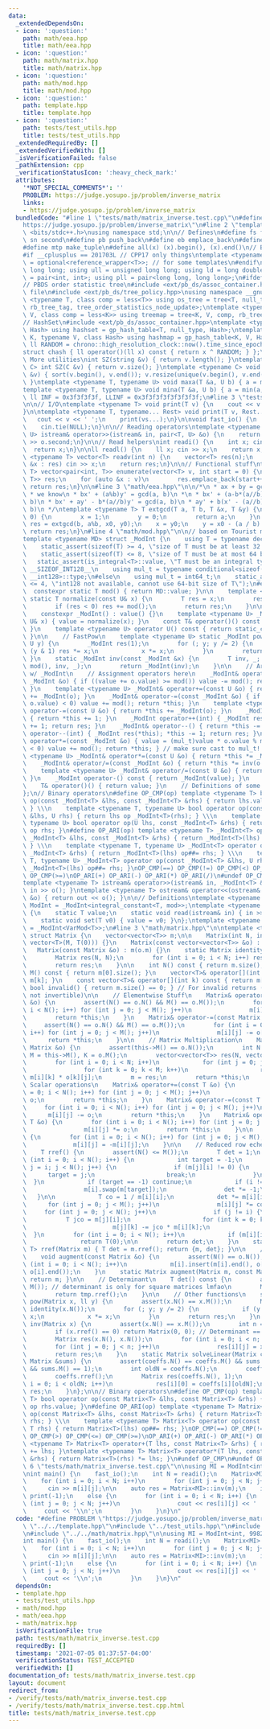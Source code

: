 ```yaml
---
data:
  _extendedDependsOn:
  - icon: ':question:'
    path: math/eea.hpp
    title: math/eea.hpp
  - icon: ':question:'
    path: math/matrix.hpp
    title: math/matrix.hpp
  - icon: ':question:'
    path: math/mod.hpp
    title: math/mod.hpp
  - icon: ':question:'
    path: template.hpp
    title: template.hpp
  - icon: ':question:'
    path: tests/test_utils.hpp
    title: tests/test_utils.hpp
  _extendedRequiredBy: []
  _extendedVerifiedWith: []
  _isVerificationFailed: false
  _pathExtension: cpp
  _verificationStatusIcon: ':heavy_check_mark:'
  attributes:
    '*NOT_SPECIAL_COMMENTS*': ''
    PROBLEM: https://judge.yosupo.jp/problem/inverse_matrix
    links:
    - https://judge.yosupo.jp/problem/inverse_matrix
  bundledCode: "#line 1 \"tests/math/matrix_inverse.test.cpp\"\n#define PROBLEM \"\
    https://judge.yosupo.jp/problem/inverse_matrix\"\n#line 2 \"template.hpp\"\n#include\
    \ <bits/stdc++.h>\nusing namespace std;\n\n// Defines\n#define fs first\n#define\
    \ sn second\n#define pb push_back\n#define eb emplace_back\n#define mpr make_pair\n\
    #define mtp make_tuple\n#define all(x) (x).begin(), (x).end()\n// Basic type definitions\n\
    #if __cplusplus == 201703L // CPP17 only things\ntemplate <typename T> using opt_ref\
    \ = optional<reference_wrapper<T>>; // for some templates\n#endif\nusing ll =\
    \ long long; using ull = unsigned long long; using ld = long double;\nusing pii\
    \ = pair<int, int>; using pll = pair<long long, long long>;\n#ifdef __GNUG__\n\
    // PBDS order statistic tree\n#include <ext/pb_ds/assoc_container.hpp> // Common\
    \ file\n#include <ext/pb_ds/tree_policy.hpp>\nusing namespace __gnu_pbds;\ntemplate\
    \ <typename T, class comp = less<T>> using os_tree = tree<T, null_type, comp,\
    \ rb_tree_tag, tree_order_statistics_node_update>;\ntemplate <typename K, typename\
    \ V, class comp = less<K>> using treemap = tree<K, V, comp, rb_tree_tag, tree_order_statistics_node_update>;\n\
    // HashSet\n#include <ext/pb_ds/assoc_container.hpp>\ntemplate <typename T, class\
    \ Hash> using hashset = gp_hash_table<T, null_type, Hash>;\ntemplate <typename\
    \ K, typename V, class Hash> using hashmap = gp_hash_table<K, V, Hash>;\nconst\
    \ ll RANDOM = chrono::high_resolution_clock::now().time_since_epoch().count();\n\
    struct chash { ll operator()(ll x) const { return x ^ RANDOM; } };\n#endif\n//\
    \ More utilities\nint SZ(string &v) { return v.length(); }\ntemplate <typename\
    \ C> int SZ(C &v) { return v.size(); }\ntemplate <typename C> void UNIQUE(vector<C>\
    \ &v) { sort(v.begin(), v.end()); v.resize(unique(v.begin(), v.end()) - v.begin());\
    \ }\ntemplate <typename T, typename U> void maxa(T &a, U b) { a = max(a, b); }\n\
    template <typename T, typename U> void mina(T &a, U b) { a = min(a, b); }\nconst\
    \ ll INF = 0x3f3f3f3f, LLINF = 0x3f3f3f3f3f3f3f3f;\n#line 3 \"tests/test_utils.hpp\"\
    \n\n// I/O\ntemplate <typename T> void print(T v) {\n    cout << v << '\\n';\n\
    }\n\ntemplate <typename T, typename... Rest> void print(T v, Rest... vs) {\n \
    \   cout << v << ' ';\n    print(vs...);\n}\n\nvoid fast_io() {\n    ios_base::sync_with_stdio(false);\n\
    \    cin.tie(NULL);\n}\n\n// Reading operators\ntemplate <typename T, typename\
    \ U> istream& operator>>(istream& in, pair<T, U> &o) {\n    return in >> o.first\
    \ >> o.second;\n}\n\n// Read helpers\nint readi() {\n    int x; cin >> x;\n  \
    \  return x;\n}\n\nll readl() {\n    ll x; cin >> x;\n    return x;\n}\n\ntemplate\
    \ <typename T> vector<T> readv(int n) {\n    vector<T> res(n);\n    for (auto\
    \ &x : res) cin >> x;\n    return res;\n}\n\n// Functional stuff\ntemplate <typename\
    \ T> vector<pair<int, T>> enumerate(vector<T> v, int start = 0) {\n    vector<pair<int,\
    \ T>> res;\n    for (auto &x : v)\n        res.emplace_back(start++, x);\n   \
    \ return res;\n}\n\n#line 3 \"math/eea.hpp\"\n\n/*\n * ax + by = gcd(a, b)\n *\n\
    \ * we know\n * bx' + (a%b)y' = gcd(a, b)\n *\n * bx' + (a-b*(a//b))y' = gcd(a,\
    \ b)\n * bx' + ay' - b*(a//b)y' = gcd(a, b)\n * ay' + b(x' - (a//b)y') = gcd(a,\
    \ b)\n */\ntemplate <typename T> T extgcd(T a, T b, T &x, T &y) {\n    if (b ==\
    \ 0) {\n        x = 1;\n        y = 0;\n        return a;\n    }\n    T x0, y0,\
    \ res = extgcd(b, a%b, x0, y0);\n    x = y0;\n    y = x0 - (a / b) * y0;\n   \
    \ return res;\n}\n#line 4 \"math/mod.hpp\"\n\n// based on Tourist modInt orz\n\
    template <typename MD> struct _ModInt {\n    using T = typename decay<decltype(MD::value)>::type;\n\
    \    static_assert(sizeof(T) >= 4, \"size of T must be at least 32 bits\");\n\
    \    static_assert(sizeof(T) <= 8, \"size of T must be at most 64 bits\");\n \
    \   static_assert(is_integral<T>::value, \"T must be an integral type\");\n#ifdef\
    \ __SIZEOF_INT128__\n    using mul_t = typename conditional<sizeof(T) <= 4, int64_t,\
    \ __int128>::type;\n#else\n    using mul_t = int64_t;\n    static_assert(sizeof(T)\
    \ <= 4, \"int128 not available, cannot use 64-bit size of T\");\n#endif\n\n  \
    \  constexpr static T mod() { return MD::value; }\n\n    template <typename U>\
    \ static T normalize(const U& x) {\n        T res = x;\n        res %= mod();\n\
    \        if (res < 0) res += mod();\n        return res;\n    }\n\n    T value;\n\
    \    constexpr _ModInt() : value() {}\n    template <typename U> _ModInt(const\
    \ U& x) { value = normalize(x); }\n    const T& operator()() const { return value;\
    \ }\n    template <typename U> operator U() const { return static_cast<U>(value);\
    \ }\n\n    // FastPow\n    template <typename U> static _ModInt pow(_ModInt x,\
    \ U y) {\n        _ModInt res(1);\n        for (; y; y /= 2) {\n            if\
    \ (y & 1) res *= x;\n            x *= x;\n        }\n        return res;\n   \
    \ }\n    static _ModInt inv(const _ModInt &x) {\n        T inv, _; extgcd(x.value,\
    \ mod(), inv, _);\n        return _ModInt(inv);\n    }\n\n    // Arithmetic Operators\
    \ w/ _ModInt\n    // Assignment operators here\n    _ModInt& operator+=(const\
    \ _ModInt &o) { if ((value += o.value) >= mod()) value -= mod(); return *this;\
    \ }\n    template <typename U> _ModInt& operator+=(const U &o) { return *this\
    \ += _ModInt(o); }\n    _ModInt& operator-=(const _ModInt &o) { if ((value -=\
    \ o.value) < 0) value += mod(); return *this; }\n    template <typename U> _ModInt&\
    \ operator-=(const U &o) { return *this += _ModInt(o); }\n    _ModInt& operator++()\
    \ { return *this += 1; }\n    _ModInt operator++(int) { _ModInt res(*this); *this\
    \ += 1; return res; }\n    _ModInt& operator--() { return *this -= 1; }\n    _ModInt\
    \ operator--(int) { _ModInt res(*this); *this -= 1; return res; }\n    _ModInt&\
    \ operator*=(const _ModInt &o) { value = (mul_t)value * o.value % mod(); if (value\
    \ < 0) value += mod(); return *this; } // make sure cast to mul_t!!!\n    template\
    \ <typename U> _ModInt& operator*=(const U &o) { return *this *= _ModInt(o); }\n\
    \    _ModInt& operator/=(const _ModInt &o) { return *this *= inv(o.value); }\n\
    \    template <typename U> _ModInt& operator/=(const U &o) { return *this /= _ModInt(o);\
    \ }\n    _ModInt operator-() const { return _ModInt(value); }\n    // Other Operators\n\
    \    T& operator()() { return value; }\n    // Definitions of some operators\n\
    };\n// Binary operators\n#define OP_CMP(op) template <typename T> bool operator\
    \ op(const _ModInt<T> &lhs, const _ModInt<T> &rhs) { return lhs.value op rhs.value;\
    \ } \\\n    template <typename T, typename U> bool operator op(const _ModInt<T>\
    \ &lhs, U rhs) { return lhs op _ModInt<T>(rhs); } \\\n    template <typename T,\
    \ typename U> bool operator op(U lhs, const _ModInt<T> &rhs) { return _ModInt<T>(lhs)\
    \ op rhs; }\n#define OP_ARI(op) template <typename T> _ModInt<T> operator op(const\
    \ _ModInt<T> &lhs, const _ModInt<T> &rhs) { return _ModInt<T>(lhs) op##= rhs;\
    \ } \\\n    template <typename T, typename U> _ModInt<T> operator op(U lhs, const\
    \ _ModInt<T> &rhs) { return _ModInt<T>(lhs) op##= rhs; } \\\n    template <typename\
    \ T, typename U> _ModInt<T> operator op(const _ModInt<T> &lhs, U rhs) { return\
    \ _ModInt<T>(lhs) op##= rhs; }\nOP_CMP(==) OP_CMP(!=) OP_CMP(<) OP_CMP(>) OP_CMP(<=)\
    \ OP_CMP(>=)\nOP_ARI(+) OP_ARI(-) OP_ARI(*) OP_ARI(/)\n#undef OP_CMP\n#undef OP_ARI\n\
    template <typename T> istream& operator>>(istream& in, _ModInt<T> &o) { return\
    \ in >> o(); }\ntemplate <typename T> ostream& operator<<(ostream& out, _ModInt<T>\
    \ &o) { return out << o(); }\n\n// Definitions\ntemplate <typename T, T mod> using\
    \ ModInt = _ModInt<integral_constant<T, mod>>;\ntemplate <typename T> struct VarMod\
    \ {\n    static T value;\n    static void read(istream& in) { in >> value; }\n\
    \    static void set(T v0) { value = v0; }\n};\ntemplate <typename T> using VarModInt\
    \ = _ModInt<VarMod<T>>;\n#line 3 \"math/matrix.hpp\"\n\ntemplate <typename T>\
    \ struct Matrix {\n    vector<vector<T>> m;\n\n    Matrix(int N, int M) : m(N,\
    \ vector<T>(M, T(0))) {}\n    Matrix(const vector<vector<T>> &o) : m(o) {}\n \
    \   Matrix(const Matrix &o) : m(o.m) {}\n    static Matrix identity(int N) {\n\
    \        Matrix res(N, N);\n        for (int i = 0; i < N; i++) res[i][i] = T(1);\n\
    \        return res;\n    }\n\n    int N() const { return m.size(); }\n    int\
    \ M() const { return m[0].size(); }\n    vector<T>& operator[](int k) { return\
    \ m[k]; }\n    const vector<T>& operator[](int k) const { return m[k]; }\n   \
    \ bool invalid() { return m.size() == 0; } // For invalid returns (i.e. matrix\
    \ not invertible)\n\n    // Elementwise Stuff\n    Matrix& operator+=(const Matrix\
    \ &o) {\n        assert(N() == o.N() && M() == o.M());\n        for (int i = 0;\
    \ i < N(); i++) for (int j = 0; j < M(); j++)\n                m[i][j] += o[i][j];\n\
    \        return *this;\n    }\n    Matrix& operator-=(const Matrix &o) {\n   \
    \     assert(N() == o.N() && M() == o.M());\n        for (int i = 0; i < N();\
    \ i++) for (int j = 0; j < M(); j++)\n                m[i][j] -= o[i][j];\n  \
    \      return *this;\n    }\n\n    // Matrix Multiplication\n    Matrix& operator*=(const\
    \ Matrix &o) {\n        assert(this->M() == o.N());\n        int N = this->N(),\
    \ M = this->M(), K = o.M();\n        vector<vector<T>> res(N, vector<T>(K, T(0)));\n\
    \        for (int i = 0; i < N; i++)\n            for (int j = 0; j < K; j++)\n\
    \                for (int k = 0; k < M; k++)\n                    res[i][j] +=\
    \ m[i][k] * o[k][j];\n        m = res;\n        return *this;\n    }\n\n    //\
    \ Scalar operations\n    Matrix& operator+=(const T &o) {\n        for (int i\
    \ = 0; i < N(); i++) for (int j = 0; j < M(); j++)\n                m[i][j] +=\
    \ o;\n        return *this;\n    }\n    Matrix& operator-=(const T &o) {\n   \
    \     for (int i = 0; i < N(); i++) for (int j = 0; j < M(); j++)\n          \
    \      m[i][j] -= o;\n        return *this;\n    }\n    Matrix& operator*=(const\
    \ T &o) {\n        for (int i = 0; i < N(); i++) for (int j = 0; j < M(); j++)\n\
    \                m[i][j] *= o;\n        return *this;\n    }\n\n    Matrix& operator-()\
    \ {\n        for (int i = 0; i < N(); i++) for (int j = 0; j < M(); j++)\n   \
    \             m[i][j] = -m[i][j];\n    }\n\n    // Reduced row echelon form\n\
    \    T rref() {\n        assert(N() <= M());\n        T det = 1;\n        for\
    \ (int i = 0; i < N(); i++) {\n            int target = -1;\n            for (int\
    \ j = i; j < N(); j++) {\n                if (m[j][i] != 0) {\n              \
    \      target = j;\n                    break;\n                }\n          \
    \  }\n            if (target == -1) continue;\n            if (i != target) {\n\
    \                m[i].swap(m[target]);\n                det *= -1;\n         \
    \   }\n\n            T co = 1 / m[i][i];\n            det *= m[i][i];\n      \
    \      for (int j = 0; j < M(); j++)\n                m[i][j] *= co;\n       \
    \     for (int j = 0; j < N(); j++)\n                if (j != i) {\n         \
    \           T jco = m[j][i];\n                    for (int k = 0; k < M(); k++)\n\
    \                        m[j][k] -= jco * m[i][k];\n                }\n      \
    \  }\n        for (int i = 0; i < N(); i++)\n            if (m[i][i] == 0)\n \
    \               return T(0);\n\n        return det;\n    }\n    static pair<Matrix,\
    \ T> rref(Matrix m) { T det = m.rref(); return {m, det}; }\n\n    // Augmenting\n\
    \    void augment(const Matrix &o) {\n        assert(N() == o.N());\n        for\
    \ (int i = 0; i < N(); i++)\n            m[i].insert(m[i].end(), o[i].begin(),\
    \ o[i].end());\n    }\n    static Matrix augment(Matrix m, const Matrix n) { m.augment(n);\
    \ return m; }\n\n    // Determinant\n    T det() const {\n        assert(N() ==\
    \ M()); // determinant is only for square matrices lmfao\n        Matrix tmp(*this);\n\
    \        return tmp.rref();\n    }\n\n    // Other functions\n    static Matrix\
    \ pow(Matrix x, ll y) {\n        assert(x.N() == x.M());\n        Matrix res =\
    \ identity(x.N());\n        for (; y; y /= 2) {\n            if (y & 1) res *=\
    \ x;\n            x *= x;\n        }\n        return res;\n    }\n    static Matrix\
    \ inv(Matrix x) {\n        assert(x.N() == x.M());\n        int n = x.N(); x.augment(identity(n));\n\
    \        if (x.rref() == 0) return Matrix(0, 0); // Determinant == 0 -> no inverse\n\
    \        Matrix res(x.N(), x.N());\n        for (int i = 0; i < n; i++)\n    \
    \        for (int j = 0; j < n; j++)\n                res[i][j] = x[i][j + n];\n\
    \        return res;\n    }\n    static Matrix solveLinear(Matrix coeffs, const\
    \ Matrix &sums) {\n        assert(coeffs.N() == coeffs.M() && sums.N() == coeffs.N()\
    \ && sums.M() == 1);\n        int oldN = coeffs.N();\n        coeffs.augment(sums);\n\
    \        coeffs.rref();\n        Matrix res(coeffs.N(), 1);\n        for (int\
    \ i = 0; i < oldN; i++)\n            res[i][0] = coeffs[i][oldN];\n        return\
    \ res;\n    }\n};\n\n// Binary operators\n#define OP_CMP(op) template <typename\
    \ T> bool operator op(const Matrix<T> &lhs, const Matrix<T> &rhs) { return lhs.value\
    \ op rhs.value; }\n#define OP_ARI(op) template <typename T> Matrix<T> operator\
    \ op(const Matrix<T> &lhs, const Matrix<T> &rhs) { return Matrix<T>(lhs) op##=\
    \ rhs; } \\\n    template <typename T> Matrix<T> operator op(const Matrix<T> &lhs,\
    \ T rhs) { return Matrix<T>(lhs) op##= rhs; }\nOP_CMP(==) OP_CMP(!=) OP_CMP(<)\
    \ OP_CMP(>) OP_CMP(<=) OP_CMP(>=)\nOP_ARI(+) OP_ARI(-) OP_ARI(*) OP_ARI(/)\ntemplate\
    \ <typename T> Matrix<T> operator+(T lhs, const Matrix<T> &rhs) { return Matrix<T>(rhs)\
    \ += lhs; }\ntemplate <typename T> Matrix<T> operator*(T lhs, const Matrix<T>\
    \ &rhs) { return Matrix<T>(rhs) *= lhs; }\n#undef OP_CMP\n#undef OP_ARI\n#line\
    \ 6 \"tests/math/matrix_inverse.test.cpp\"\n\nusing MI = ModInt<int, 998244353>;\n\
    \nint main() {\n    fast_io();\n    int N = readi();\n    Matrix<MI> m(N, N);\n\
    \    for (int i = 0; i < N; i++)\n        for (int j = 0; j < N; j++)\n      \
    \      cin >> m[i][j];\n\n    auto res = Matrix<MI>::inv(m);\n    if (res.invalid())\
    \ print(-1);\n    else {\n        for (int i = 0; i < N; i++) {\n            for\
    \ (int j = 0; j < N; j++)\n                cout << res[i][j] << ' ';\n       \
    \     cout << '\\n';\n        }\n    }\n}\n"
  code: "#define PROBLEM \"https://judge.yosupo.jp/problem/inverse_matrix\"\n#include\
    \ \"../../template.hpp\"\n#include \"../test_utils.hpp\"\n#include \"../../math/mod.hpp\"\
    \n#include \"../../math/matrix.hpp\"\n\nusing MI = ModInt<int, 998244353>;\n\n\
    int main() {\n    fast_io();\n    int N = readi();\n    Matrix<MI> m(N, N);\n\
    \    for (int i = 0; i < N; i++)\n        for (int j = 0; j < N; j++)\n      \
    \      cin >> m[i][j];\n\n    auto res = Matrix<MI>::inv(m);\n    if (res.invalid())\
    \ print(-1);\n    else {\n        for (int i = 0; i < N; i++) {\n            for\
    \ (int j = 0; j < N; j++)\n                cout << res[i][j] << ' ';\n       \
    \     cout << '\\n';\n        }\n    }\n}\n"
  dependsOn:
  - template.hpp
  - tests/test_utils.hpp
  - math/mod.hpp
  - math/eea.hpp
  - math/matrix.hpp
  isVerificationFile: true
  path: tests/math/matrix_inverse.test.cpp
  requiredBy: []
  timestamp: '2021-07-05 01:37:57-04:00'
  verificationStatus: TEST_ACCEPTED
  verifiedWith: []
documentation_of: tests/math/matrix_inverse.test.cpp
layout: document
redirect_from:
- /verify/tests/math/matrix_inverse.test.cpp
- /verify/tests/math/matrix_inverse.test.cpp.html
title: tests/math/matrix_inverse.test.cpp
---
```

